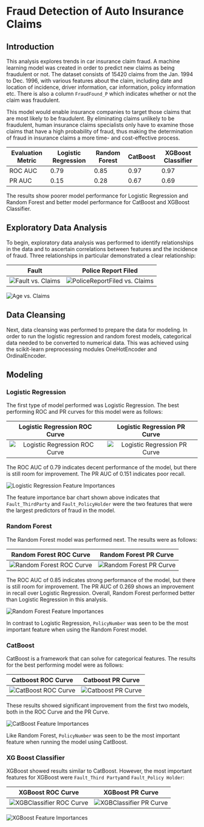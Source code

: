 # Fraud Detection of Auto Insurance Claims

## Introduction 
This analysis explores trends in car insurance claim fraud. A machine learning model was created in order to predict new claims as being fraudulent or not. The dataset consists of 15420 claims from the Jan. 1994 to Dec. 1996, with various features about the claim, including date and location of incidence, driver information, car information, policy information etc. There is also a column `FraudFound_P` which indicates whether or not the claim was fraudulent. 

This model would enable insurance companies to target those claims that are most likely to be fraudulent. By eliminating claims unlikely to be fraudulent, human insurance claims specialists only have to examine those claims that have a high probability of fraud, thus making the determination of fraud in insurance claims a more time- and cost-effective process.

| Evaluation Metric | Logistic Regression  | Random Forest  | CatBoost  | XGBoost Classifier  |  
|---|---|---|---|---|
| ROC AUC  | 0.79  | 0.85  | 0.97  | 0.97  |
| PR AUC  |  0.15 | 0.28  | 0.67  | 0.69  |

The results show poorer model performance for Logistic Regression and Random Forest and better model performance for CatBoost and XGBoost Classifier.

## Exploratory Data Analysis

To begin, exploratory data analysis was performed to identify relationships in the data and to ascertain correlations between features and the incidence of fraud. Three relationships in particular demonstrated a clear relationship:

Fault            |  Police Report Filed
:-------------------------:|:-------------------------:
![Fault vs. Claims](image-1.png)  |  ![PoliceReportFiled vs. Claims](image-2.png)

![Age vs. Claims](image.png)


## Data Cleansing

Next, data cleansing was performed to prepare the data for modeling. In order to run the logistic regression and random forest models, categorical data needed to be converted to numerical data. This was achieved using the scikit-learn preprocessing modules OneHotEncoder and OrdinalEncoder. 

## Modeling

### Logistic Regression

The first type of model performed was Logistic Regression. The best performing ROC and PR curves for this model were as follows:

Logistic Regression ROC Curve            |  Logistic Regression PR Curve
:-------------------------:|:-------------------------:
![Logistic Regression ROC Curve](image-12.png) | ![Logistic Regression PR Curve](image-13.png)

The ROC AUC of 0.79 indicates decent performance of the model, but there is still room for improvement. The PR AUC of 0.151 indicates poor recall.

![Logistic Regression Feature Importances](image-5.png)

The feature importance bar chart shown above indicates that `Fault_ThirdParty` and `Fault_PolicyHolder` were the two features that were the largest predictors of fraud in the model.

### Random Forest

The Random Forest model was performed next. The results were as follows:

Random Forest ROC Curve            |  Random Forest PR Curve
:-------------------------:|:-------------------------:
![Random Forest ROC Curve](image-14.png) | ![Random Forest PR Curve](image-15.png)

The ROC AUC of 0.85 indicates strong performance of the model, but there is still room for improvement. The PR AUC of 0.269 shows an improvement in recall over Logistic Regression. Overall, Random Forest performed better than Logistic Regression in this analysis.

![Random Forest Feature Importances](image-16.png)

In contrast to Logistic Regression, `PolicyNumber` was seen to be the most important feature when using the Random Forest model.

### CatBoost

CatBoost is a framework that can solve for categorical features. The results for the best performing model were as follows: 

Catboost ROC Curve  |  Catboost PR Curve
:-------------------------:|:-------------------------:
![CatBoost ROC Curve](image-17.png) | ![Catboost PR Curve](image-18.png)

These results showed significant improvement from the first two models, both in the ROC Curve and the PR Curve.

![CatBoost Feature Importances](image-19.png)

Like Random Forest, `PolicyNumber` was seen to be the most important feature when running the model using CatBoost. 

### XG Boost Classifier

XGBoost showed results similar to CatBoost. However, the most important features for XGBoost were `Fault_Third Party`and `Fault_Policy Holder`:

XGBoost ROC Curve  |  XGBoost PR Curve
:-------------------------:|:-------------------------:
![XGBClassifier ROC Curve](image-20.png) | ![XGBClassifier PR Curve](image-21.png)

![XGBoost Feature Importances](image-22.png)



